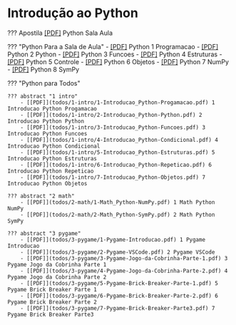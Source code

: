 # Introdução ao Python

??? Apostila
    [[PDF]](Python_Sala_Aula.pdf) Python Sala Aula

??? "Python Para a Sala de Aula"
    - [[PDF]](sala/Python-1-Programacao.pdf) Python 1 Programacao
    - [[PDF]](sala/Python-2-Python.pdf) Python 2 Python
    - [[PDF]](sala/Python-3-Funcoes.pdf) Python 3 Funcoes
    - [[PDF]](sala/Python-4-Estruturas.pdf) Python 4 Estruturas
    - [[PDF]](sala/Python-5-Controle.pdf) Python 5 Controle
    - [[PDF]](sala/Python-6-Objetos.pdf) Python 6 Objetos
    - [[PDF]](sala/Python-7-NumPy.pdf) Python 7 NumPy
    - [[PDF]](sala/Python-8-SymPy.pdf) Python 8 SymPy

??? "Python para Todos"

    ??? abstract "1 intro"
        - [[PDF]](todos/1-intro/1-Introducao_Python-Progamacao.pdf) 1 Introducao Python Progamacao
        - [[PDF]](todos/1-intro/2-Introducao_Python-Python.pdf) 2 Introducao Python Python
        - [[PDF]](todos/1-intro/3-Introducao_Python-Funcoes.pdf) 3 Introducao Python Funcoes
        - [[PDF]](todos/1-intro/4-Introducao_Python-Condicional.pdf) 4 Introducao Python Condicional
        - [[PDF]](todos/1-intro/5-Introducao_Python-Estruturas.pdf) 5 Introducao Python Estruturas
        - [[PDF]](todos/1-intro/6-Introducao_Python-Repeticao.pdf) 6 Introducao Python Repeticao
        - [[PDF]](todos/1-intro/7-Introducao_Python-Objetos.pdf) 7 Introducao Python Objetos

    ??? abstract "2 math"
        - [[PDF]](todos/2-math/1-Math_Python-NumPy.pdf) 1 Math Python NumPy
        - [[PDF]](todos/2-math/2-Math_Python-SymPy.pdf) 2 Math Python SymPy

    ??? abstract "3 pygame"
        - [[PDF]](todos/3-pygame/1-Pygame-Introducao.pdf) 1 Pygame Introducao
        - [[PDF]](todos/3-pygame/2-Pygame-VSCode.pdf) 2 Pygame VSCode
        - [[PDF]](todos/3-pygame/3-Pygame-Jogo-da-Cobrinha-Parte-1.pdf) 3 Pygame Jogo da Cobrinha Parte 1
        - [[PDF]](todos/3-pygame/4-Pygame-Jogo-da-Cobrinha-Parte-2.pdf) 4 Pygame Jogo da Cobrinha Parte 2
        - [[PDF]](todos/3-pygame/5-Pygame-Brick-Breaker-Parte-1.pdf) 5 Pygame Brick Breaker Parte 1
        - [[PDF]](todos/3-pygame/6-Pygame-Brick-Breaker-Parte-2.pdf) 6 Pygame Brick Breaker Parte 2
        - [[PDF]](todos/3-pygame/7-Pygame-Brick-Breaker-Parte3.pdf) 7 Pygame Brick Breaker Parte3
